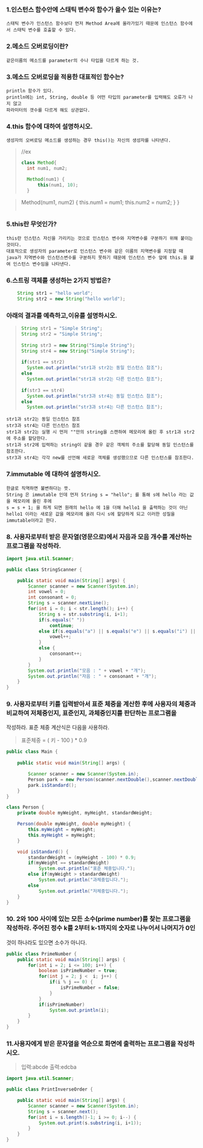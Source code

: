 ### 1.인스턴스 함수안에 스태틱 변수와 함수가 올수 있는 이유는?
	스태틱 변수가 인스턴스 함수보다 먼저 Method Area에 올라가있기 때문에 인스턴스 함수에서 스태틱 변수를 호출할 수 있다.
### 2.메소드 오버로딩이란?
	같은이름의 메소드를 parameter의 수나 타입을 다르게 하는 것.
### 3.메소드 오버로딩을 적용한 대표적인 함수는?
	println 함수가 있다.
	println에는 int, String, double 등 어떤 타입의 parameter를 입력해도 오류가 나지 않고
	파라미터의 갯수를 다르게 해도 상관없다.
### 4.this 함수에 대하여 설명하시오.
	생성자의 오버로딩 메소드를 생성하는 경우 this()는 자신의 생성자를 나타낸다.
>//ex
>```java
>class Method{
>	int num1, num2;
>
>	Method(num1) {
>		this(num1, 10);
>	}

>	Method(num1, num2) {
>		this.num1 = num1;
>		this.num2 = num2;
>	}
>}
>```
### 5.this란 무엇인가?
	this란 인스턴스 자신을 가리키는 것으로 인스턴스 변수와 지역변수를 구분하기 위해 붙이는 것이다.
	대표적으로 생성자의 parameter로 인스턴스 변수와 같은 이름의 지역변수를 지정할 때
	java가 지역변수와 인스턴스변수를 구분하지 못하기 때문에 인스턴스 변수 앞에 this.을 붙여 인스턴스 변수임을 나타낸다.
### 6.스트링 객체를 생성하는 2가지 방법은?
```java
	String str1 = "hello world";
	String str2 = new String("hello world");
```
### 아래의 결과를 예측하고,이유를 설명하시오.
>```java
>String str1 = "Simple String";
>String str2 = "Simple String";
>   
>String str3 = new String("Simple String");
>String str4 = new String("Simple String");
>   
>if(str1 == str2)
>	System.out.println("str1과 str2는 동일 인스턴스 참조");
>else
>	System.out.println("str1과 str2는 다른 인스턴스 참조");
>   
>if(str3 == str4)
>	System.out.println("str3과 str4는 동일 인스턴스 참조");
>else
>	System.out.println("str3과 str4는 다른 인스턴스 참조");
>```
	str1과 str2는 동일 인스턴스 참조
	str3과 str4는 다른 인스턴스 참조
	str1과 str2는 실행 시 먼저 ""안의 string을 스캔하여 메모리에 올린 후 str1과 str2에 주소를 할당한다.
	str1과 str2에 입력하는 string이 같을 경우 같은 객체의 주소를 할당해 동일 인스턴스를 참조한다.
	str3과 str4는 각각 new를 선언해 새로운 객체를 생성했으므로 다른 인스턴스를 참조한다.
### 7.immutable 에 대하여 설명하시오.
	한글로 직역하면 불변하다는 뜻.
	String 은 immutable 인데 먼저 String s = "hello"; 를 통해 s에 hello 라는 값을 메모리에 올린 후에
	s = s + 1; 을 하게 되면 원래의 hello 에 1을 더해 hello1 을 출력하는 것이 아닌
	hello1 이라는 새로운 값을 메모리에 올려 다시 s에 할당하게 되고 이러한 성질을 immutable이라고 한다.
### 8. 사용자로부터 받은 문자열(영문으로)에서 자음과 모음 개수를 계산하는 프로그램을 작성하라.
```java
import java.util.Scanner;

public class StringScanner {

	public static void main(String[] args) {
		Scanner scanner = new Scanner(System.in);
		int vowel = 0;
		int consonant = 0;
		String s = scanner.nextLine();
		for(int i = 0; i < str.length(); i++) {
			String s = str.substring(i, i+1);
			if(s.equals(" "))
				continue;
			else if(s.equals("a") || s.equals("e") || s.equals("i") || s.equals("o") || s.equals("u")) {
				vowel++;
			}
			else {
				consonant++;
			}
		}
		System.out.println("모음 : " + vowel + "개");
		System.out.println("자음 : " + consonant + "개");
	}
}
```
### 9. 사용자로부터 키를 입력받아서 표준 체중을 계산한 후에 사용자의 체중과 비교하여 저체중인지, 표준인지, 과체중인지를 판단하는 프로그램을 

작성하라. 표준 체중 계산식은 다음을 사용하라.
>표준체중 = ( 키 - 100 ) * 0.9
```java
public class Main {
	
	public static void main(String[] args) {

		Scanner scanner = new Scanner(System.in);
		Person park = new Person(scanner.nextDouble(),scanner.nextDouble());
		park.isStandard();
	}
}

class Person {
	private double myWeight, myHeight, standardWeight;

	Person(double myWeight, double myHeight) {
		this.myWeight = myWeight;
		this.myHeight = myHeight;
	}

	void isStandard() {
		standardWeight = (myHeight - 100) * 0.9;
		if(myWeight == standardWeight)
			System.out.println("표준 체중입니다.");
		else if(myWeight > standardWeight)
			System.out.println("과체중입니다.");
		else
			System.out.println("저체중입니다.");
	}
}
```
### 10. 2와 100 사이에 있는 모든 소수(prime number)를 찾는 프로그램을 작성하라. 주어진 정수 k를 2부터 k-1까지의 숫자로 나누어서 나머지가 0인 

것이 하나라도 있으면 소수가 아니다.
```java
public class PrimeNumber {
	public static void main(String[] args) {
		for(int i = 2; i <= 100; i++) {
			boolean isPrimeNumber = true;
			for(int j = 2; j <  i; j++) {
				if(i % j == 0) {
					isPrimeNumber = false;
				}
			}
			if(isPrimeNumber)
				System.out.println(i);
		}
	}
}
```
### 11.사용자에게 받은 문자열을 역순으로 화면에 출력하는 프로그램을 작성하시오.
>입력:abcde
>출력:edcba
```java
import java.util.Scanner;

public class PrintInverseOrder {

	public static void main(String[] args) {
		Scanner scanner = new Scanner(System.in);
		String s = scanner.next();
		for(int i = s.length()-1; i >= 0; i--) {
			System.out.print(s.substring(i, i+1));
		}
	}
}
```


